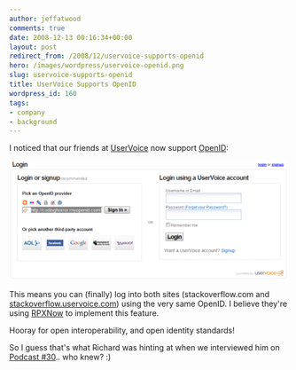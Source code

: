 ```yaml
---
author: jeffatwood
comments: true
date: 2008-12-13 00:16:34+00:00
layout: post
redirect_from: /2008/12/uservoice-supports-openid
hero: /images/wordpress/uservoice-openid.png
slug: uservoice-supports-openid
title: UserVoice Supports OpenID
wordpress_id: 160
tags:
- company
- background
---
```



I noticed that our friends at [UserVoice](http://uservoice.com) now support [OpenID](http://openid.net/):



![uservoice-openid](/images/wordpress/uservoice-openid.png)



This means you can (finally) log into both sites (stackoverflow.com and [stackoverflow.uservoice.com](http://stackoverflow.uservoice.com)) using the very same OpenID. I believe they're using [RPXNow](https://rpxnow.com/how_it_works) to implement this feature.



Hooray for open interoperability, and open identity standards!



So I guess that's what Richard was hinting at when we interviewed him on [Podcast #30](http://blog.stackoverflow.com/2008/11/podcast-30/).. who knew? :)

